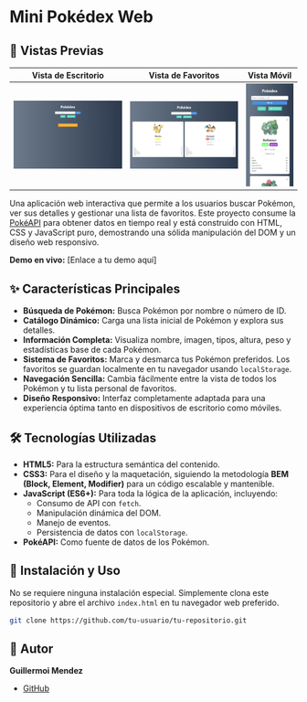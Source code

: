 # Mini Pokédex Web

## 📸 Vistas Previas

| Vista de Escritorio | Vista de Favoritos | Vista Móvil |
| :---: | :---: | :---: |
| ![Vista de Escritorio](./img/desktop-view.jpeg) | ![Vista de Favoritos](./img/favorites-view.jpeg) | ![Vista Móvil](./img/mobile-view.jpeg) |

Una aplicación web interactiva que permite a los usuarios buscar Pokémon, ver sus detalles y gestionar una lista de favoritos. Este proyecto consume la [PokéAPI](https://pokeapi.co/) para obtener datos en tiempo real y está construido con HTML, CSS y JavaScript puro, demostrando una sólida manipulación del DOM y un diseño web responsivo.

**Demo en vivo:** [Enlace a tu demo aquí]

## ✨ Características Principales

*   **Búsqueda de Pokémon:** Busca Pokémon por nombre o número de ID.
*   **Catálogo Dinámico:** Carga una lista inicial de Pokémon y explora sus detalles.
*   **Información Completa:** Visualiza nombre, imagen, tipos, altura, peso y estadísticas base de cada Pokémon.
*   **Sistema de Favoritos:** Marca y desmarca tus Pokémon preferidos. Los favoritos se guardan localmente en tu navegador usando `localStorage`.
*   **Navegación Sencilla:** Cambia fácilmente entre la vista de todos los Pokémon y tu lista personal de favoritos.
*   **Diseño Responsivo:** Interfaz completamente adaptada para una experiencia óptima tanto en dispositivos de escritorio como móviles.

## 🛠️ Tecnologías Utilizadas

*   **HTML5:** Para la estructura semántica del contenido.
*   **CSS3:** Para el diseño y la maquetación, siguiendo la metodología **BEM (Block, Element, Modifier)** para un código escalable y mantenible.
*   **JavaScript (ES6+):** Para toda la lógica de la aplicación, incluyendo:
    *   Consumo de API con `fetch`.
    *   Manipulación dinámica del DOM.
    *   Manejo de eventos.
    *   Persistencia de datos con `localStorage`.
*   **PokéAPI:** Como fuente de datos de los Pokémon.

## 🚀 Instalación y Uso

No se requiere ninguna instalación especial. Simplemente clona este repositorio y abre el archivo `index.html` en tu navegador web preferido.

```bash
git clone https://github.com/tu-usuario/tu-repositorio.git
```

## 👤 Autor

**Guillermoi Mendez** 
*   [GitHub](https://github.com/giobok10)
